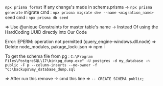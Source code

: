 `npx prisma format`
If any change's made in schems.prisma -> `npx prisma generate`
migrate cmd : `npx prisma migrate dev --name <migration_name>`
seed cmd : `npx prisma db seed`

=> Use @unique Constraints for master table's name -> Instead Of using the HardCoding UUID directly into Our Code


Error: EPERM: operation not permitted (query_engine-windows.dll.node)
 => Delete node_modules, pakage_lock-json
 => npm i


To get the schema file from pg :  `C:\Program Files\PostgreSQL\17\bin\pg_dump.exe" -U postgres -d my_database -n public -F p --column-inserts --no-owner -f "C:\backups\my_database_dump.sql`

=> After run this remove -> cmd this line => `-- CREATE SCHEMA public;`




